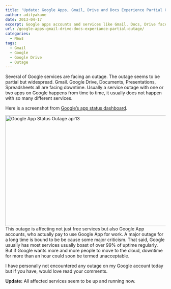 ```yaml
---
title: 'Update: Google Apps, Gmail, Drive and Docs Experience Partial Outage!'
author: adityakane
date: 2013-04-17
excerpt: Google apps accounts and services like Gmail, Docs, Drive face partial outage across the world. Google apps account outage could impact businesses who rely on it.
url: /google-apps-gmail-drive-docs-experiance-partial-outage/
categories:
  - News
tags:
  - Gmail
  - Google
  - Google Drive
  - Outage
---
```

Several of Google services are facing an outage. The outage seems to be partial but widespread. Gmail. Google Drive, Documents, Presentations, Spreadsheets all are facing downtime. Usually a service outage with one or two apps on Google happens from time to time, it usually does not happen with so many different services.

Here is a screenshot from <a href="http://www.google.com/appsstatus#hl=en&v=status&ts=1366223399000" onclick="_gaq.push(['_trackEvent', 'outbound-article', 'http://www.google.com/appsstatus#hl=en&v=status&ts=1366223399000', 'Google&#8217;s app status dashboard']);" >Google&#8217;s app status dashboard</a>.

[<img class="aligncenter size-medium wp-image-73352" alt="Google App Status Outage apr13" src="http://cdn.devilsworkshop.org/files/2013/04/Google-App-Status-Outage-apr13-600x348.png" width="600" height="348" />][1]This outage is affecting not just free services but also Google App accounts, who actually pay to use Google App for work. A major outage for a long time is bound to be be cause some major criticism. That said, Google usually has most services usually boast of over 99% of uptime regularly. But if Google wants more and more people to move to the cloud, downtime for more than an hour could soon be termed unacceptable.

I have personally not encountered any outage on my Google account today but if you have, would love read your comments.

**Update:** All affected services seem to be up and running now.

 [1]: http://cdn.devilsworkshop.org/files/2013/04/Google-App-Status-Outage-apr13.png
